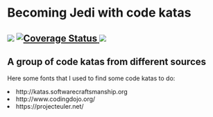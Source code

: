 <h1> Becoming Jedi with code katas </h1>
<h2>
    <img src="https://travis-ci.org/devpadawan/becoming-jedi-katas.svg?branch=master" />
    <a href='https://coveralls.io/r/devpadawan/becoming-jedi-katas'>
      <img src='https://coveralls.io/repos/devpadawan/becoming-jedi-katas/badge.svg' alt='Coverage Status' />
    </a>
    <img src="https://img.shields.io/badge/license-MIT-blue.svg?style=flat" />
</h2>
<h2> A group of code katas from different sources </h2>

<p> Here some fonts that I used to find some code katas to do: </p>
<lu>
  <li>http://katas.softwarecraftsmanship.org</li>
  <li> http://www.codingdojo.org/</li>
  <li> https://projecteuler.net/ </li>
</lu>
